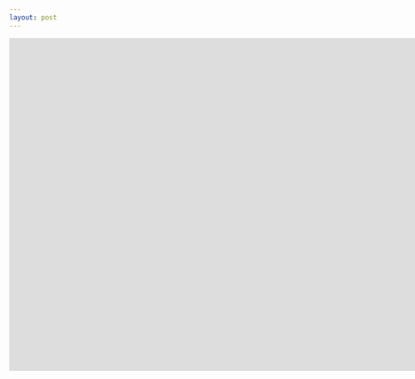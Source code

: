 ```yaml
---
layout: post
---
```

<iframe width="1600" height="600" src="https://kupolua.github.io/json-to-table/html/fetch-selected-rows.html" frameborder="0" allowfullscreen></iframe>

